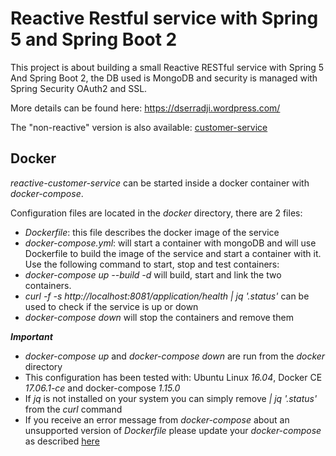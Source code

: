 # Reactive Restful service with Spring 5 and Spring Boot 2

This project is about building a small Reactive RESTful service with Spring 5 And Spring Boot 2, the DB used is MongoDB and security is managed with Spring Security OAuth2 and SSL.

More details can be found here: https://dserradji.wordpress.com/

The "non-reactive" version is also available: [customer-service](https://github.com/dserradji/customer-service)

## Docker
*reactive-customer-service* can be started inside a docker container with *docker-compose*.

Configuration files are located in the *docker* directory, there are 2 files:
- *Dockerfile*: this file describes the docker image of the service
- *docker-compose.yml*: will start a container with mongoDB and will use Dockerfile to build the image of the service and start a container with it.
Use the following command to start, stop and test containers:
- *docker-compose up --build -d* will build, start and link the two containers.
- *curl -f -s http://localhost:8081/application/health | jq '.status'* can be used to check if the service is up or down
- *docker-compose down* will stop the containers and remove them

**_Important_**
- *docker-compose up* and *docker-compose down* are run from the *docker* directory
- This configuration has been tested with: Ubuntu Linux *16.04*, Docker CE *17.06.1-ce* and docker-compose *1.15.0*
- If *jq* is not installed on your system you can simply remove *| jq '.status'* from the *curl* command
- If you receive an error message from *docker-compose* about an unsupported version of *Dockerfile* please update your *docker-compose* as described [here](https://github.com/docker/compose/releases)

